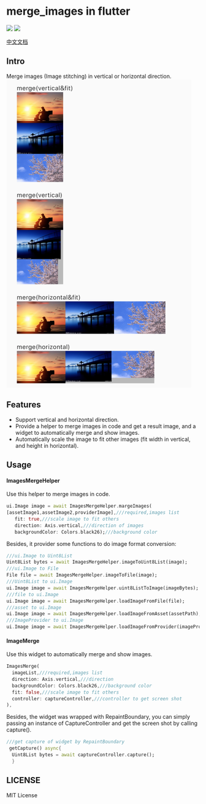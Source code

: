 # merge_images in flutter

<a href="https://https://pub.dev/packages/merge_images"><img src="https://img.shields.io/pub/v/merge_images.svg"/></a>  </a><a href="https://opensource.org/licenses/MIT"><img src="https://img.shields.io/badge/License-MIT-yellow.svg"/></a>

[中文文档](README(CH).md)

## Intro 
Merge images (Image stitching) in vertical or horizontal direction.
![Preview](example/preview/preview1.png)

## Features
* Support vertical and horizontal direction.
* Provide a helper to merge images in code and get a result image, and a widget to automatically merge and show images.
* Automatically scale the image to fit other images (fit width in vertical, and height in horizontal).

## Usage
#### ImagesMergeHelper
Use this helper to merge images in code.

``` dart
ui.Image image = await ImagesMergeHelper.margeImages(
[assetImage1,assetImage2,providerImage],///required,images list
   fit: true,///scale image to fit others
   direction: Axis.vertical,///direction of images
   backgroundColor: Colors.black26);///background color
```
Besides, it provider some functions to do image format conversion:
``` dart
///ui.Image to Uint8List
Uint8List bytes = await ImagesMergeHelper.imageToUint8List(image);
///ui.Image to File
File file = await ImagesMergeHelper.imageToFile(image);
///Uint8List to ui.Image
ui.Image image = await ImagesMergeHelper.uint8ListToImage(imageBytes);
///file to ui.Image
ui.Image image = await ImagesMergeHelper.loadImageFromFile(file);
///asset to ui.Image
ui.Image image = await ImagesMergeHelper.loadImageFromAsset(assetPath);
///ImageProvider to ui.Image
ui.Image image = await ImagesMergeHelper.loadImageFromProvider(imageProvider);

```
#### ImageMerge
Use this widget to automatically merge and show images.
``` dart
ImagesMerge(
  imageList,///required,images list
  direction: Axis.vertical,///direction
  backgroundColor: Colors.black26,///background color
  fit: false,///scale image to fit others
  controller: captureController,///controller to get screen shot
),
```
Besides, the widget was wrapped with RepaintBoundary, you can simply passing an instance of CaptureController and get the screen shot by calling capture(). 
``` dart
///get capture of widget by RepaintBoundary
 getCapture() async{
  Uint8List bytes = await captureController.capture();
  }
```
## LICENSE
MIT License

